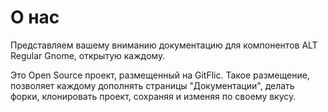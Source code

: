 # О нас

Представляем вашему вниманию документацию для компонентов ALT Regular Gnome, открытую каждому.

Это Open Source проект, размещенный на GitFlic. Такое размещение, позволяет каждому дополнять страницы "Документации", делать форки, клонировать проект, сохраняя и изменяя по своему вкусу.
